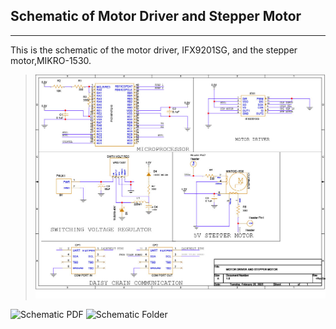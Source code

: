 ## Schematic of Motor Driver and Stepper Motor
-----------------------------------------------
This is the schematic of the motor driver, IFX9201SG, and the stepper motor,MIKRO-1530. 
 

> ![Schematic](./motodrv2.jpg) 


![Schematic PDF](./)
![Schematic Folder](./)

